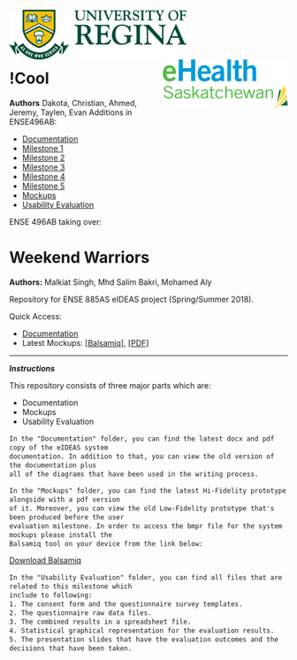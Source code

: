 <p>
  <img align="left" src="./Documentation/Images/uofr_logo.jpg" alt="U of R logo" height="90px"/>
  <img align="right" src="./Documentation/Images/ehealth_logo.png" alt="eHealth logo" height="90px"/>
</p>

<br/><br/><br/><br/>

# !Cool
**Authors** Dakota, Christian, Ahmed, Jeremy, Taylen, Evan
Additions in ENSE496AB:
* [Documentation](./Documentation/Summer%20Term%202018/)
* [Milestone 1](./Milestone%201)
* [Milestone 2](./Milestone%202)
* [Milestone 3](./Milestone%203)
* [Milestone 4](./Milestone%204)
* [Milestone 5](./Milestone%205)
* [Mockups](./Mockups)
* [Usability Evaluation](./Usability%20Evaluation/Fall%20Term%202018/)

ENSE 496AB taking over:
# Weekend Warriors

**Authors:** Malkiat Singh, Mhd Salim Bakri, Mohamed Aly

Repository for ENSE 885AS eIDEAS project (Spring/Summer 2018).

Quick Access:

* [Documentation](./documentation.md)
* Latest Mockups: \[[Balsamiq](./Mockups/eIDEAS.bmpr)\], \[[PDF](./Mockups/eIDEAS.pdf)\]

---

___Instructions___

This repository consists of three major parts which are:
* Documentation
* Mockups
* Usability Evaluation

```
In the "Documentation" folder, you can find the latest docx and pdf copy of the eIDEAS system
documentation. In addition to that, you can view the old version of the documentation plus
all of the diagrams that have been used in the writing process.
```

```
In the "Mockups" folder, you can find the latest Hi-Fidelity prototype alongside with a pdf version
of it. Moreover, you can view the old Low-Fidelity prototype that's been produced before the user
evaluation milestone. In order to access the bmpr file for the system mockups please install the
Balsamiq tool on your device from the link below:
```
[Download Balsamiq](https://balsamiq.com/download/)


```
In the "Usability Evaluation" folder, you can find all files that are related to this milestone which
include to following:
1. The consent form and the questionnaire survey templates.
2. The questionnaire raw data files.
3. The combined results in a spreadsheet file.
4. Statistical graphical representation for the evaluation results.
5. The presentation slides that have the evaluation outcomes and the decisions that have been taken.
```
